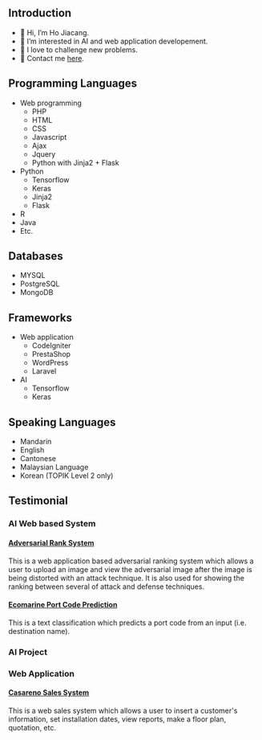 ## Introduction
- 👋 Hi, I’m Ho Jiacang.
- 👀 I’m interested in AI and web application developement.
- 💪 I love to challenge new problems.
- 📧 Contact me [here](ho_jiacang@hotmail.com).

## Programming Languages
- Web programming
  - PHP
  - HTML
  - CSS
  - Javascript
  - Ajax
  - Jquery
  - Python with Jinja2 + Flask
- Python
  - Tensorflow
  - Keras
  - Jinja2
  - Flask
- R
- Java
- Etc.

## Databases
- MYSQL
- PostgreSQL
- MongoDB

## Frameworks
- Web application
  - CodeIgniter
  - PrestaShop
  - WordPress
  - Laravel
- AI
  - Tensorflow
  - Keras

## Speaking Languages
- Mandarin
- English
- Cantonese
- Malaysian Language
- Korean (TOPIK Level 2 only)

## Testimonial
### AI Web based System
#### [Adversarial Rank System](/adversarial_rank_system)
This is a web application based adversarial ranking system which allows a user to upload an image and view the adversarial image after the image is being distorted with an attack technique. It is also used for showing the ranking between several of attack and defense techniques.

#### [Ecomarine Port Code Prediction](/adversarial_rank_system)
This is a text classification which predicts a port code from an input (i.e. destination name).

### AI Project

### Web Application
#### [Casareno Sales System](/casareno)
This is a web sales system which allows a user to insert a customer's information, set installation dates, view reports, make a floor plan, quotation, etc.

###

<!---
canboy123/canboy123 is a ✨ special ✨ repository because its `README.md` (this file) appears on your GitHub profile.
You can click the Preview link to take a look at your changes.
--->
